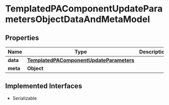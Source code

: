 

# TemplatedPAComponentUpdateParametersObjectDataAndMetaModel


## Properties

Name | Type | Description | Notes
------------ | ------------- | ------------- | -------------
**data** | [**TemplatedPAComponentUpdateParameters**](TemplatedPAComponentUpdateParameters.md) |  | 
**meta** | **Object** |  |  [optional]


## Implemented Interfaces

* Serializable


